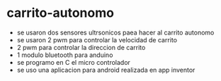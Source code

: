 # carrito-autonomo

* se usaron dos sensores ultrsonicos paea hacer al carrito autonomo
* se usaron 2 pwm para controlar la velocidad de carrito
* 2 pwm para controlar la direccion de carrito
* 1 modulo bluetooth para anduino
* se programo en C el micro controlador
* se uso una aplicacion para android realizada en app inventor
